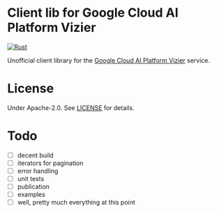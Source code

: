 # Client lib for Google Cloud AI Platform Vizier

[![Rust](https://github.com/ssoudan/gcp-ai-platform-vizier/actions/workflows/rust.yml/badge.svg)](https://github.com/ssoudan/gcp-ai-platform-vizier/actions/workflows/rust.yml)

Unofficial client library for the [Google Cloud AI Platform Vizier](https://cloud.google.com/ai-platform/vizier)
service.

# License

Under Apache-2.0. See [LICENSE](./LICENSE) for details.

# Todo

- [ ] decent build
- [ ] iterators for pagination
- [ ] error handling
- [ ] unit tests
- [ ] publication
- [ ] examples
- [ ] well, pretty much everything at this point